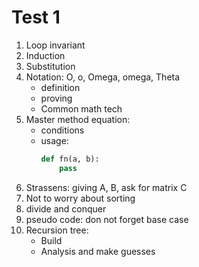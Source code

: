 # Test 1

1. Loop invariant
1. Induction
1. Substitution
1. Notation: O, o, Omega, omega, Theta
    - definition
    - proving
    - Common math tech
1. Master method equation:
    - conditions
    - usage:
        ```python
        def fn(a, b):
            pass
        ```
1. Strassens: giving A, B, ask for matrix C
1. Not to worry about sorting
1. divide and conquer
1. pseudo code: don not forget base case
1. Recursion tree:
    - Build
    - Analysis and make guesses
